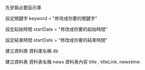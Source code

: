 先安裝必要函示庫

設定關鍵字
keyword = "修改成你要的關鍵字"

設定起始時間
startDate = "修改成你要的起始時間"

設定結束時間
startDate = "修改成你要的結束時間"

建立資料庫
資料庫名稱 db

建立資料表
資料表名稱 news 
資料表內容 title , titleLink, newstime
